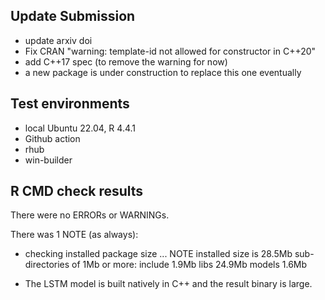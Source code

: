 ## Update Submission

* update arxiv doi
* Fix CRAN "warning: template-id not allowed for constructor in C++20"
* add C++17 spec (to remove the warning for now)
* a new package is under construction to replace this one eventually

## Test environments
* local Ubuntu 22.04, R 4.4.1
* Github action
* rhub
* win-builder

## R CMD check results
There were no ERRORs or WARNINGs. 

There was 1 NOTE (as always):

* checking installed package size ... NOTE
    installed size is 28.5Mb
    sub-directories of 1Mb or more:
      include   1.9Mb
      libs     24.9Mb
      models    1.6Mb

* The LSTM model is built natively in C++ and the result binary is large.

